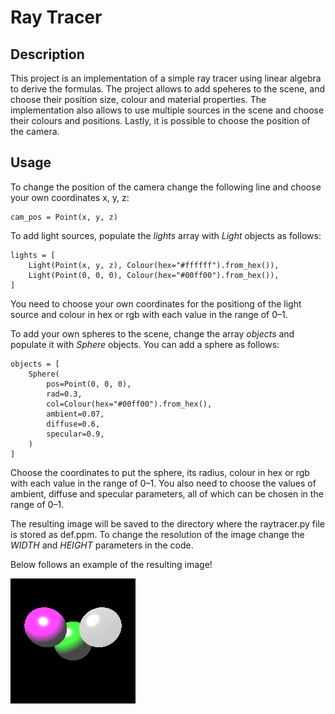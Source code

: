 # Ray Tracer
## Description
This project is an implementation of a simple ray tracer using linear algebra to derive the formulas.
The project allows to add speheres to the scene, and choose their position size, colour and material properties.
The implementation also allows to use multiple sources in the scene and choose their colours and positions.
Lastly, it is possible to choose the position of the camera.

## Usage
To change the position of the camera change the following line and choose your own coordinates x, y, z:
```
cam_pos = Point(x, y, z)
```

To add light sources, populate the *lights* array with *Light* objects as follows:
```
lights = [
    Light(Point(x, y, z), Colour(hex="#ffffff").from_hex()),
    Light(Point(0, 0, 0), Colour(hex="#00ff00").from_hex()),
]
```
You need to choose your own coordinates for the positiong of the light source and colour in hex or rgb with each value in the range of 0–1.

To add your own spheres to the scene, change the array *objects* and populate it with *Sphere* objects. You can add a sphere as follows:
```
objects = [
    Sphere(
        pos=Point(0, 0, 0),
        rad=0.3,
        col=Colour(hex="#00ff00").from_hex(),
        ambient=0.07,
        diffuse=0.6,
        specular=0.9,
    )
]
```
Choose the coordinates to put the sphere, its radius, colour in hex or rgb with each value in the range of 0–1.
You also need to choose the values of ambient, diffuse and specular parameters, all of which can be chosen in the range of 0–1.

The resulting image will be saved to the directory where the raytracer.py file is stored as def.ppm.
To change the resolution of the image change the *WIDTH* and *HEIGHT* parameters in the code.

Below follows an example of the resulting image!

<img src="./img.png" alt="assignments" width="200"/>
